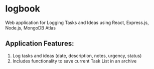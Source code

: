 # logbook

Web application for Logging Tasks and Ideas using React, Express.js, Node.js, MongoDB Atlas

## Application Features:
1. Log tasks and ideas (date, description, notes, urgency, status)
2. Includes functionality to save current Task List in an archive
